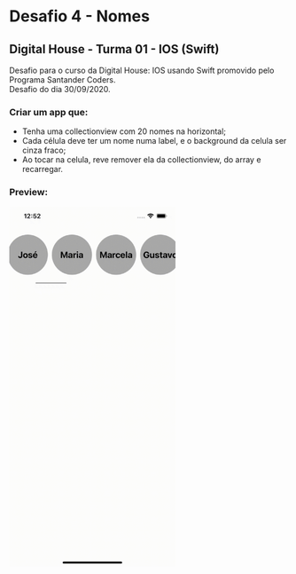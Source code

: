 # Desafio 4 - Nomes
## Digital House - Turma 01 - IOS (Swift)

Desafio para o curso da Digital House: IOS usando Swift promovido pelo Programa Santander Coders.<br />
Desafio do dia 30/09/2020.


### Criar um app que:
- Tenha uma collectionview com 20 nomes na horizontal;
- Cada célula deve ter um nome numa label, e o background da celula ser cinza fraco;
- Ao tocar na celula, reve remover ela da collectionview, do array e recarregar.<br/>

### Preview: <br>
<img src="https://github.com/joorgeroberto/ExerciciosIosDigitalHouse/blob/master/Desafios_0930/0930_DesafioCollectionView_Nomes/appVideo.gif" width="300" />